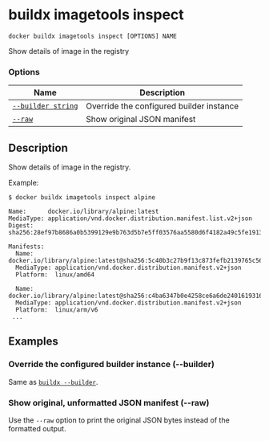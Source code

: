 # buildx imagetools inspect

```
docker buildx imagetools inspect [OPTIONS] NAME
```

<!---MARKER_GEN_START-->
Show details of image in the registry

### Options

| Name | Description |
| --- | --- |
| [`--builder string`](#builder) | Override the configured builder instance |
| [`--raw`](#raw) | Show original JSON manifest |


<!---MARKER_GEN_END-->

## Description

Show details of image in the registry.

Example:

```console
$ docker buildx imagetools inspect alpine

Name:      docker.io/library/alpine:latest
MediaType: application/vnd.docker.distribution.manifest.list.v2+json
Digest:    sha256:28ef97b8686a0b5399129e9b763d5b7e5ff03576aa5580d6f4182a49c5fe1913

Manifests:
  Name:      docker.io/library/alpine:latest@sha256:5c40b3c27b9f13c873fefb2139765c56ce97fd50230f1f2d5c91e55dec171907
  MediaType: application/vnd.docker.distribution.manifest.v2+json
  Platform:  linux/amd64

  Name:      docker.io/library/alpine:latest@sha256:c4ba6347b0e4258ce6a6de2401619316f982b7bcc529f73d2a410d0097730204
  MediaType: application/vnd.docker.distribution.manifest.v2+json
  Platform:  linux/arm/v6
 ...
```

## Examples

### <a name="builder"></a> Override the configured builder instance (--builder)

Same as [`buildx --builder`](buildx.md#builder).

### <a name="raw"></a> Show original, unformatted JSON manifest (--raw)

Use the `--raw` option to print the original JSON bytes instead of the formatted
output.
